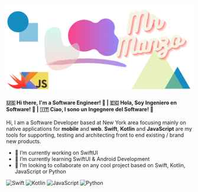 
<div>
  <img src="https://github.com/israman30/israman30/blob/master/img/cover.png">
</div>
                                                  
#### 🇺🇸 Hi there, I'm a Software Engineer! 👋 | 🇪🇨 Hola, Soy Ingeniero en Software! 👋 | 🇮🇹 Ciao, I sono un Ingegnere del Software! 👋 

Hi, I am a Software Developer based at New York area focusing mainly on native applications for __mobile__ and __web__.  __Swift__, __Kotlin__ and __JavaScript__ are my tools for supporting, testing and architecting front to end existing / brand new products.

- 🔭 I’m currently working on SwiftUI
- 🌱 I’m currently learning SwiftUI & Android Development
- 👯 I’m looking to collaborate on any cool project based on Swift, Kotlin, JavaScript or Python


![Swift](https://img.shields.io/badge/swift-F54A2A?style=for-the-badge&logo=swift&logoColor=white) ![Kotlin](https://img.shields.io/badge/kotlin-%237F52FF.svg?style=for-the-badge&logo=kotlin&logoColor=white) ![JavaScript](https://img.shields.io/badge/javascript-%23323330.svg?style=for-the-badge&logo=javascript&logoColor=%23F7DF1E) ![Python](https://img.shields.io/badge/python-3670A0?style=for-the-badge&logo=python&logoColor=ffdd54)

<!--
**israman30/israman30** is a ✨ _special_ ✨ repository because its `README.md` (this file) appears on your GitHub profile.

Here are some ideas to get you started:

- 🔭 I’m currently working on ...
- 🌱 I’m currently learning ...
- 👯 I’m looking to collaborate on ...
- 🤔 I’m looking for help with ...
- 💬 Ask me about ...
- 📫 How to reach me: ...
- 😄 Pronouns: ...
- ⚡ Fun fact: ...
-->
